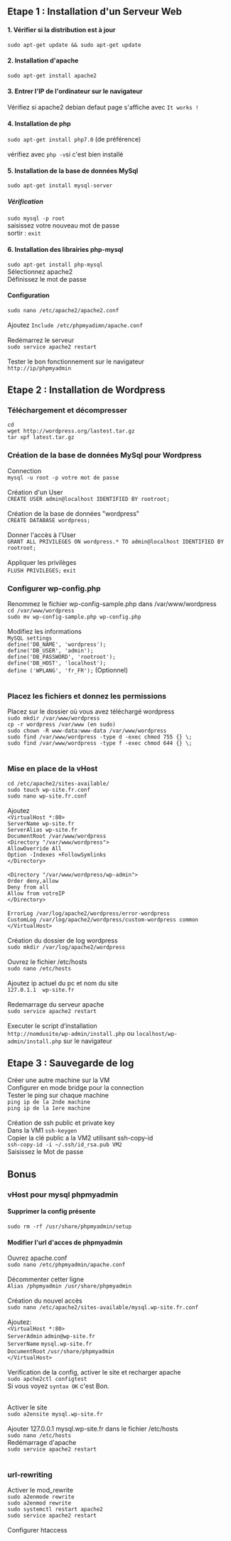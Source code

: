 ## Etape 1 : Installation d'un Serveur Web

#### 1. Vérifier si la distribution est à jour
`sudo apt-get update && sudo apt-get update`
#### 2. Installation d'apache
`sudo apt-get install apache2`
#### 3. Entrer l'IP de l'ordinateur sur le navigateur
Vérifiez si apache2 debian defaut page s'affiche avec `It works !` 
#### 4. Installation de php
`sudo apt-get install php7.0` (de préférence) <br><br>
vérifiez avec `php -v`si c'est bien installé
#### 5. Installation de la base de données MySql
`sudo apt-get install mysql-server` <br>
##### Vérification <br>
`sudo mysql -p root`<br>
saisissez votre nouveau mot de passe <br>
sortir : `exit`

#### 6. Installation des librairies php-mysql
`sudo apt-get install php-mysql`<br>
Sélectionnez apache2 <br>
Définissez le mot de passe <br>
#### Configuration <br>
`sudo nano /etc/apache2/apache2.conf`<br><br>
Ajoutez `Include /etc/phpmyadimn/apache.conf`<br><br>
Redémarrez le serveur<br> `sudo service apache2 restart`<br><br>
Tester le bon fonctionnement sur le navigateur<br> `http://ip/phpmyadmin`


## Etape 2 : Installation de Wordpress
### Téléchargement et décompresser
`cd`<br>
`wget http://wordpress.org/lastest.tar.gz`<br>
`tar xpf latest.tar.gz`<br>
### Création de la base de données MySql pour Wordpress
Connection <br>`mysql -u root -p votre mot de passe`<br><br>
Création d'un User <br> `CREATE USER admin@localhost IDENTIFIED BY rootroot;`<br><br>
Création de la base de données "wordpress" <br> `CREATE DATABASE wordpress;`<br><br>
Donner l'accès à l'User <br> `GRANT ALL PRIVILEGES ON wordpress.* TO admin@localhost IDENTIFIED BY rootroot;`<br><br>
Appliquer les privilèges <br> `FLUSH PRIVILEGES;` `exit`
### Configurer wp-config.php
Renommez le fichier wp-config-sample.php dans /var/www/wordpress <br>
`cd /var/www/wordpress`<br>
`sudo mv wp-config-sample.php wp-config.php`<br><br>
Modifiez les informations<br>
`MySQL settings`<br>
`define('DB_NAME', 'wordpress');`<br>
`define('DB_USER', 'admin');`    <br>
`define('DB_PASSWORD', 'rootroot');`<br>
`define('DB_HOST', 'localhost');`<br>
`define ('WPLANG', 'fr_FR');` (Optionnel) <br><br>
### Placez les fichiers et donnez les permissions
Placez sur le dossier où vous avez téléchargé wordpress<br>
`sudo mkdir /var/www/wordpress`<br>
`cp -r wordpress /var/www (en sudo)`<br>
`sudo chown -R www-data:www-data /var/www/wordpress`<br>
`sudo find /var/www/wordpress -type d -exec chmod 755 {} \;`<br>
`sudo find /var/www/wordpress -type f -exec chmod 644 {} \;`<br><br>
### Mise en place de la vHost
`cd /etc/apache2/sites-available/`<br>
`sudo touch wp-site.fr.conf`<br>
`sudo nano wp-site.fr.conf`<br><br>
Ajoutez<br>
`<VirtualHost *:80>`<br>
`ServerName wp-site.fr`<br>
`ServerAlias wp-site.fr`<br>
`DocumentRoot /var/www/wordpress`<br>
`<Directory "/var/www/wordpress">`<br>
`AllowOverride All`<br>
`Option -Indexes +FollowSymlinks`<br>
`</Directory>`<br><br>
`<Directory "/var/www/wordpress/wp-admin">`<br>
`Order deny,allow`<br>
`Deny from all`<br>
`Allow from votreIP`<br>
`</Directory>`<br><br>
`ErrorLog /var/log/apache2/wordpress/error-wordpress`<br>
`CustomLog /var/log/apache2/wordpress/custom-wordpress common`<br>
`</VirtualHost>`<br><br>
Création du dossier de log wordpress<br>
`sudo mkdir /var/log/apache2/wordpress`<br><br>
Ouvrez le fichier /etc/hosts<br>
`sudo nano /etc/hosts`<br><br>
Ajoutez ip actuel du pc et nom du site<br>
`127.0.1.1	wp-site.fr`<br><br>
Redemarrage du serveur apache <br>
`sudo service apache2 restart` <br><br>
Executer le script d’installation<br>
`http://nomdusite/wp-admin/install.php` ou `localhost/wp-admin/install.php` sur le navigateur

## Etape 3 : Sauvegarde de log
Créer une autre machine sur la VM<br>
Configurer en mode bridge pour la connection<br>
Tester le ping sur chaque machine <br>
`ping ip de la 2nde machine`<br>
`ping ip de la 1ere machine`<br><br>
Création de ssh public et private key<br>
Dans la VM1 `ssh-keygen`<br>
Copier la clé public a la VM2 utilisant ssh-copy-id<br>
`ssh-copy-id -i ~/.ssh/id_rsa.pub VM2`<br>
Saisissez le Mot de passe<br>



## Bonus
### vHost pour mysql phpmyadmin <br>
#### Supprimer la config présente 
`sudo rm -rf /usr/share/phpmyadmin/setup`<br>
#### Modifier l'url d'acces de phpmyadmin<br>
Ouvrez apache.conf<br>
`sudo nano /etc/phpmyadmin/apache.conf`<br><br>
Décommenter cetter ligne<br>
`Alias /phpmyadmin /usr/share/phpmyadmin` <br><br>
Création du nouvel accès<br>
`sudo nano /etc/apache2/sites-available/mysql.wp-site.fr.conf`<br><br>
Ajoutez: <br>
`<VirtualHost *:80>`<br>
`ServerAdmin`     `admin@wp-site.fr`<br>
`ServerName`      `mysql.wp-site.fr`<br>
`DocumentRoot`    `/usr/share/phpmyadmin`<br>
`</VirtualHost>`<br><br>
Verification de la config, activer le site et recharger apache<br>
`sudo apche2ctl configtest`<br>
Si vous voyez `syntax OK` c'est Bon.<br><br>

Activer le site<br>
`sudo a2ensite mysql.wp-site.fr`<br><br>
Ajouter 127.0.0.1 mysql.wp-site.fr dans le fichier /etc/hosts<br>
`sudo nano /etc/hosts`<br>
Redémarrage d'apache<br>
`sudo service apache2 restart`<br><Br>

### url-rewriting
Activer le mod_rewrite<br>
`sudo a2enmode rewrite`<br>
`sudo a2enmod rewrite`<br>
`sudo systemctl restart apache2`<br>
`sudo service apache2 restart`<br><br>
Configurer htaccess<br>
